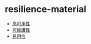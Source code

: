 # resilience-material

- [高可用性](./high-availability.md)
- [可維護性](./maintainable.md)
- [易用性](./usability.md)